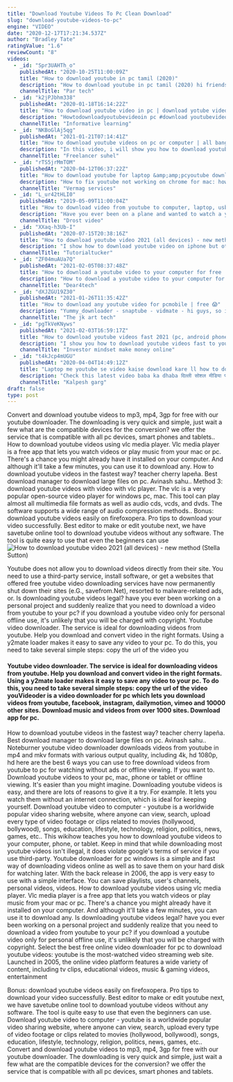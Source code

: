 ```yaml
---
title: "Download Youtube Videos To Pc Clean Download"
slug: "download-youtube-videos-to-pc"
engine: "VIDEO"
date: "2020-12-17T17:21:34.537Z"
author: "Bradley Tate"
ratingValue: "1.6"
reviewCount: "8"
videos:
  - _id: "Spr3UAHTh_o"
    publishedAt: "2020-10-25T11:00:09Z"
    title: "How to download youtube in pc tamil (2020)"
    description: "How to download youtube in pc tamil (2020) hi friends we are going to see how to download youtube in pc thanks for 1k subscribers please help us to reach"
    channelTitle: "Par tech"
  - _id: "k2jPJbhm338"
    publishedAt: "2020-01-18T16:14:22Z"
    title: "How to download youtube video in pc | download yotube video in laptop | step by step 2020 🖥💻🔥"
    description: "Howtodownloadyoutubevideoin pc #download youtubevideoinlaptop hi i am dr. Sujay r. Nagvenkar ,welcome to our channel informative learning."
    channelTitle: "Informative learning"
  - _id: "NKBoGlAj5qg"
    publishedAt: "2021-01-21T07:14:41Z"
    title: "How to download youtube videos on pc or computer | all bangla tutorial 2021 | freelancer suhel"
    description: "In this video, i will show you how to download youtube videos on pc or computer, all bangla tutorial 2021, freelancer suhel. If you can follow this video you"
    channelTitle: "Freelancer suhel"
  - _id: "rTS5jrMmTOM"
    publishedAt: "2020-04-12T06:37:22Z"
    title: "How to download youtube for laptop &amp;amp;pcyoutube downloaddownload youtube app for pc windows 7810"
    description: "How to fix youtube not working on chrome for mac: how to download youtube for laptop &amp;pcyoutube downloaddownload youtube app for"
    channelTitle: "Vermag services"
  - _id: "L_ur42tHLI0"
    publishedAt: "2019-05-09T11:00:04Z"
    title: "How to download video from youtube to computer, laptop, usb"
    description: "Have you ever been on a plane and wanted to watch a youtube video but couldn&#39;t because you couldn&#39;t get online? in this video i&#39;m going to show you how to"
    channelTitle: "Drost video"
  - _id: "XXaq-h3Ub-I"
    publishedAt: "2020-07-15T20:38:16Z"
    title: "How to download youtube video 2021 (all devices) - new method"
    description: "I show how to download youtube video on iphone but other devices also work! so how to download youtube video android and its free so how to download"
    channelTitle: "Tutorialtucker"
  - _id: "ZF04muAUa7Q"
    publishedAt: "2021-02-05T08:37:48Z"
    title: "How to download a youtube video to your computer for free | download youtube video hd quality"
    description: "How to download a youtube video to your computer for free | download youtube video hd quality in this video, i&#39;m going to show you, how to download"
    channelTitle: "Dear4tech"
  - _id: "dXJZGU19Z30"
    publishedAt: "2021-01-26T11:35:42Z"
    title: "How to download any youtube video for pcmobile | free 😱"
    description: "Yummy_downloader - snaptube - vidmate - hi guys, so in this"
    channelTitle: "The jk art tech"
  - _id: "pgTkVeKNyws"
    publishedAt: "2021-02-03T16:59:17Z"
    title: "How to download youtube videos fast 2021 (pc, android phone) | download youtube video to laptop 2021"
    description: "I show you how to download youtube videos fast to your pc or android phone or iphone 2021 timestamps how to download a youtube video fast 2021 how to"
    channelTitle: "Investor mindset make money online"
  - _id: "t4kJcp4mUGU"
    publishedAt: "2020-04-04T14:49:12Z"
    title: "Laptop me youtube se video kaise download kare ll how to download youtube video in laptop"
    description: "Check this latest video baba ka dhaba दिल्ली सोशल मीडिया पर वायरल 80 साल बुजुर्ग दंपत्ति ll motivational story of old couple"
    channelTitle: "Kalpesh garg"
draft: false
type: post
---
```


Convert and download youtube videos to mp3, mp4, 3gp for free with our youtube downloader. The downloading is very quick and simple, just wait a few what are the compatible devices for the conversion? we offer the service that is compatible with all pc devices, smart phones and tablets.. How to download youtube videos using vlc media player. Vlc media player is a free app that lets you watch videos or play music from your mac or pc. There&#39;s a chance you might already have it installed on your computer. And although it&#39;ll take a few minutes, you can use it to download any. How to download youtube videos in the fastest way? teacher cherry lapeña. Best download manager to download large files on pc. Avinash sahu.. Method 3: download youtube videos with video with vlc player. The vlc is a very popular open-source video player for windows pc, mac. This tool can play almost all multimedia file formats as well as audio cds, vcds, and dvds. The software supports a wide range of audio compression methods.. Bonus: download youtube videos easily on firefoxopera. Pro tips to download your video successfully. Best editor to make or edit youtube next, we have savetube online tool to download youtube videos without any software. The tool is quite easy to use that even the beginners can use
![How to download youtube video 2021 (all devices) - new method (Stella Sutton)](https://i.ytimg.com/vi/XXaq-h3Ub-I/hqdefault.jpg "How to download youtube video 2021 (all devices) - new method (Mildred Hanson)")

Youtube does not allow you to download videos directly from their site. You need to use a third-party service, install software, or get a websites that offered free youtube video downloading services have now permanently shut down their sites (e.G., savefrom.Net), resorted to malware-related ads, or. Is downloading youtube videos legal? have you ever been working on a personal project and suddenly realize that you need to download a video from youtube to your pc? if you download a youtube video only for personal offline use, it&#39;s unlikely that you will be charged with copyright. Youtube video downloader. The service is ideal for downloading videos from youtube. Help you download and convert video in the right formats. Using a y2mate loader makes it easy to save any video to your pc. To do this, you need to take several simple steps: copy the url of the video you
<!--inArticleAds-->

<!--galleryOne-->

#### Youtube video downloader. The service is ideal for downloading videos from youtube. Help you download and convert video in the right formats. Using a y2mate loader makes it easy to save any video to your pc. To do this, you need to take several simple steps: copy the url of the video youVideoder is a video downloader for pc which lets you download videos from youtube, facebook, instagram, dailymotion, vimeo and 10000 other sites. Download music and videos from over 1000 sites. Download app for pc.
<!--inArticleAds-->

<!--galleryTwo-->

How to download youtube videos in the fastest way? teacher cherry lapeña. Best download manager to download large files on pc. Avinash sahu.. Noteburner youtube video downloader downloads videos from youtube in mp4 and mkv formats with various output quality, including 4k, hd 1080p, hd here are the best 6 ways you can use to free download videos from youtube to pc for watching without ads or offline viewing. If you want to. Download youtube videos to your pc, mac, phone or tablet or offline viewing. It&#39;s easier than you might imagine. Downloading youtube videos is easy, and there are lots of reasons to give it a try. For example. It lets you watch them without an internet connection, which is ideal for keeping yourself. Download youtube video to computer - youtube is a worldwide popular video sharing website, where anyone can view, search, upload every type of video footage or clips related to movies (hollywood, bollywood), songs, education, lifestyle, technology, religion, politics, news, games, etc.. This wikihow teaches you how to download youtube videos to your computer, phone, or tablet. Keep in mind that while downloading most youtube videos isn&#39;t illegal, it does violate google&#39;s terms of service if you use third-party. Youtube downloader for pc windows is a simple and fast way of downloading videos online as well as to save them on your hard disk for watching later. With the back release in 2006, the app is very easy to use with a simple interface. You can save playlists, user&#39;s channels, personal videos, videos. How to download youtube videos using vlc media player. Vlc media player is a free app that lets you watch videos or play music from your mac or pc. There&#39;s a chance you might already have it installed on your computer. And although it&#39;ll take a few minutes, you can use it to download any. Is downloading youtube videos legal? have you ever been working on a personal project and suddenly realize that you need to download a video from youtube to your pc? if you download a youtube video only for personal offline use, it&#39;s unlikely that you will be charged with copyright. Select the best free online video downloader for pc to download youtube videos: youtube is the most-watched video streaming web site. Launched in 2005, the online video platform features a wide variety of content, including tv clips, educational videos, music &amp; gaming videos, entertainment
<!--galleryThree-->

Bonus: download youtube videos easily on firefoxopera. Pro tips to download your video successfully. Best editor to make or edit youtube next, we have savetube online tool to download youtube videos without any software. The tool is quite easy to use that even the beginners can use. Download youtube video to computer - youtube is a worldwide popular video sharing website, where anyone can view, search, upload every type of video footage or clips related to movies (hollywood, bollywood), songs, education, lifestyle, technology, religion, politics, news, games, etc.. Convert and download youtube videos to mp3, mp4, 3gp for free with our youtube downloader. The downloading is very quick and simple, just wait a few what are the compatible devices for the conversion? we offer the service that is compatible with all pc devices, smart phones and tablets.